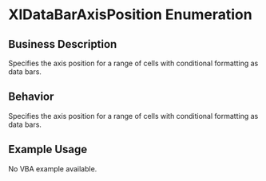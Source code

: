 # XlDataBarAxisPosition Enumeration

## Business Description
Specifies the axis position for a range of cells with conditional formatting as data bars.

## Behavior
Specifies the axis position for a range of cells with conditional formatting as data bars.

## Example Usage
No VBA example available.